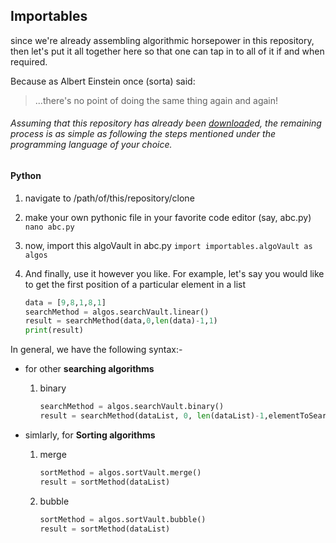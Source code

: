 <!-- Document IMPORTING PROCESS FOR VARIOUS LANGUAGES -->
## Importables
since we're already assembling algorithmic horsepower in this repository, then let's put it all together here so that one can tap in to all of it if and when required.

Because as Albert Einstein once (sorta) said:
> ...there's no point of doing the same thing again and again!

###### Assuming that this repository has already been [download](https://github.com/ankitrai96/multilingual-algorithm-vault/archive/master.zip)ed, the remaining process is as simple as following the steps mentioned under the programming language of your choice.

#### Python
1. navigate to /path/of/this/repository/clone
2. make your own pythonic file in your favorite code editor (say, abc.py)
    `nano abc.py`
3. now, import this algoVault in abc.py
    `import importables.algoVault as algos`
4. And finally, use it however you like. For example, let's say you would like to get the first position of a particular element in a list

    ```python
    data = [9,8,1,8,1]
    searchMethod = algos.searchVault.linear()
    result = searchMethod(data,0,len(data)-1,1)
    print(result)
    ```
In general, we have the following syntax:-
- for other **searching algorithms**
    1. binary
       
       ```python
       searchMethod = algos.searchVault.binary()
       result = searchMethod(dataList, 0, len(dataList)-1,elementToSearch)
       ```

- simlarly, for **Sorting algorithms**
    1. merge

       ```python
       sortMethod = algos.sortVault.merge()
       result = sortMethod(dataList)
       ```
    
    2. bubble

       ```python
       sortMethod = algos.sortVault.bubble()
       result = sortMethod(dataList)
       ```